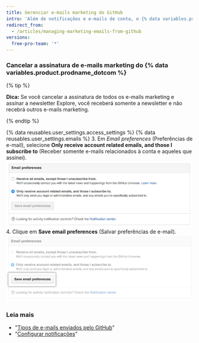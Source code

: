```yaml
---
title: Gerenciar e-mails marketing do GitHub
intro: 'Além de notificações e e-mails de conta, o {% data variables.product.prodname_dotcom %} envia ocasionalmente e-mails marketing com novidades e informações sobre nossos produtos. Se você cancelar a assinatura de e-mails marketing, não será incluído em campanhas futuras a menos que altere suas configurações de e-mail do {% data variables.product.prodname_dotcom %}.'
redirect_from:
  - /articles/managing-marketing-emails-from-github
versions:
  free-pro-team: '*'
---
```


### Cancelar a assinatura de e-mails marketing do {% data variables.product.prodname_dotcom %}

{% tip %}

**Dica:** Se você cancelar a assinatura de todos os e-mails marketing e assinar a newsletter Explore, você receberá somente a newsletter e não recebrá outros e-mails marketing.

{% endtip %}

{% data reusables.user_settings.access_settings %}
{% data reusables.user_settings.emails %}
3. Em *Email preferences* (Preferências de e-mail), selecione **Only receive account related emails, and those I subscribe to** (Receber somente e-mails relacionados à conta e aqueles que assinei). ![Captura de tela de remover assinatura de e-mail marketing](/assets/images/help/notifications/email_preferences.png)
4. Clique em **Save email preferences** (Salvar preferências de e-mail). ![Botão Save email preferences (Salvar preferências de e-mail)](/assets/images/help/notifications/save_email_preferences.png)

### Leia mais

- "[Tipos de e-mails enviados pelo GitHub](/articles/types-of-emails-github-sends)"
- "[Configurar notificações](/github/managing-subscriptions-and-notifications-on-github/configuring-notifications)"
